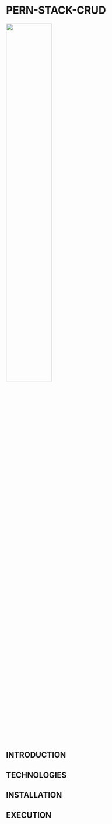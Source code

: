 # PERN-STACK-CRUD

<img width="50%" src="https://i.postimg.cc/Bv7y9rzj/PERN-STACK-CRUD.png" />

## INTRODUCTION

## TECHNOLOGIES

## INSTALLATION

## EXECUTION
